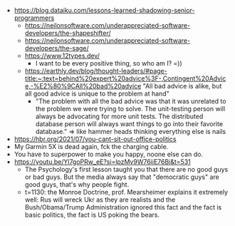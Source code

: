 - https://blog.dataiku.com/lessons-learned-shadowing-senior-programmers
	- https://neilonsoftware.com/underappreciated-software-developers/the-shapeshifter/
	- https://neilonsoftware.com/underappreciated-software-developers/the-sage/
	- https://www.12types.dev/
		- I want to be every positive thing, so who am I? =))
	- https://earthly.dev/blog/thought-leaders/#page-title:~:text=behind%20expert%20advice%3F-,Contingent%20Advice,-%E2%80%9CAll%20bad%20advice "All bad advice is alike, but all good advice is unique to the problem at hand"
		- "The problem with all the bad advice was that it was unrelated to the problem we were trying to solve. The unit-testing person will always be advocating for more unit tests. The distributed database person will always want things to go into their favorite database." => like hammer heads thinking everything else is nails
- https://hbr.org/2021/07/you-cant-sit-out-office-politics
- My Garmin 5X is dead again, fck the charging cable.
- You have to superpower to make you happy, noone else can do.
- https://youtu.be/Yl7goPRw_eE?si=lpzMv9W76ijE76Bi&t=531
	- The Psychology's first lesson taught you that there are no good guys or bad guys. But the media always say that "democratic guys" are good guys, that's why people fight.
	- t=1130: the Monroe Doctrine, prof. Mearsheimer explains it extremely well: Rus will wreck Ukr as they are realists and the Bush/Obama/Trump Administration ignored this fact and the fact is basic politics, the fact is US poking the bears.